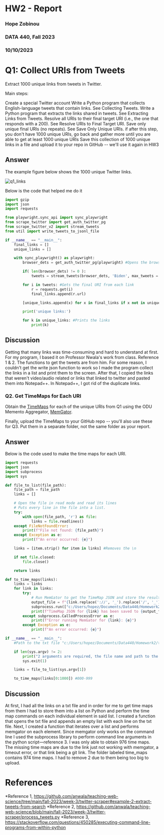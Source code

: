 # HW2 - Report
### Hope Zobinou  
### DATA 440, Fall 2023 
### 10/10/2023

# Q1: Collect URIs from Tweets 
Extract 1000 unique links from tweets in Twitter. 

Main steps:

Create a special Twitter account
Write a Python program that collects English-language tweets that contain links. See Collecting Tweets.
Write a Python program that extracts the links shared in tweets. See Extracting Links from Tweets.
Resolve all URIs to their final target URI (i.e., the one that responds with a 200). See Resolve URIs to Final Target URI.
Save only unique final URIs (no repeats). See Save Only Unique URIs.
if after this step, you don't have 1000 unique URIs, go back and gather more until you are able to get at least 1000 unique URIs
Save this collection of 1000 unique links in a file and upload it to your repo in GitHub -- we'll use it again in HW3

## Answer 

The example figure below shows the 1000 unique Twitter links.

![q1_links](https://github.com/HopeZobinou/data440/assets/81893993/fd0cf5e2-cf09-4dd5-93e4-c0f29ac91448)

Below is the code that helped me do it 

```python
import gzip
import json
import requests

from playwright.sync_api import sync_playwright
from scrape_twitter import get_auth_twitter_pg
from scrape_twitter_v2 import stream_tweets
from util import write_tweets_to_jsonl_file

if __name__ == "__main__":
    final_links = []
    unique_links = []

    with sync_playwright() as playwright:
        browser_dets = get_auth_twitter_pg(playwright) #Opens the browser and navigates through twitter

        if( len(browser_dets) != 0 ):
            tweets = stream_tweets(browser_dets, 'Biden', max_tweets = 100) #Collects tweets w/ URIs from search

        for i in tweets: #Gets the final URI from each link
            r = requests.get(i)
            final_links.append(r.url)  

        [unique_links.append(x) for x in final_links if x not in unique_links] #Gets the unique links

        print('unique links:')

        for k in unique_links: #Prints the links
            print(k)   
```

## Discussion
Getting that many links was time-consuming and hard to understand at first. For my program, I based it on Professor Nwala's work from 
class. Reference 1 & 2. The functions to get the tweets are from him. For some reason, I couldn't get the write json function to work 
so I made the program collect the links in a list and print them to the screen. After that, I copied the links that weren't video/audio
related or links that linked to twitter and pasted them into Notepad++. In Notepad++, I got rid of the duplicate links.

### Q2. Get TimeMaps for Each URI

Obtain the [TimeMaps](http://www.mementoweb.org/guide/quick-intro/) for each of the unique URIs from Q1 using the ODU Memento Aggregator, [MemGator](https://github.com/oduwsdl/MemGator).

Finally, upload the TimeMaps to your GitHub repo -- you'll also use these for Q3.  Put them in a separate folder, not the same folder as your report.

## Answer

Below is the code used to make the time maps for each URI.

```python
import requests
import json
import subprocess
import sys

def file_to_list(file_path):
    file_path = file_path
    links = []

    # Open the file in read mode and read its lines
    # Puts every line in the file into a list.
    try:
        with open(file_path, 'r') as file:
            links = file.readlines()
    except FileNotFoundError:
        print(f"File not found: {file_path}")
    except Exception as e:
        print(f"An error occurred: {e}")

    links = [item.strip() for item in links] #Removes the \n

    if not file.closed:
        file.close()

    return links

def to_time_maps(links):
    links = links
    for link in links:
        try:
            # Run MemGator to get the TimeMap JSON and store the result in a file
            output_file = f"{link.replace('://', '_').replace('/', '_').replace('?', '_').replace('#', '_').replace('%','_').replace('&','_').replace('{','_').replace('}','_').replace('<','_').replace('>','_').replace('*','_').replace('$', '_').replace('!','_').replace(':','_').replace('@','_').replace('+','_').replace('|','_').replace('=','_')}_timemap.json"
            subprocess.run(["c:/Users/hopez/Documents/Data440/Homework2/memgator-windows-amd64","-f", "json", link], stdout = open(output_file, "w"), text=True, check=True)
            print(f"TimeMap JSON for {link} has been saved to {output_file}")
        except subprocess.CalledProcessError as e:
            print(f"Error running MemGator for {link}: {e}")
        except Exception as e:
            print(f"An error occurred: {e}")

if __name__ == "__main__":
    #Path to the txt file "c:/Users/hopez/Documents/Data440/Homework2/twitter_links.txt" 

    if len(sys.argv) != 2:
        print("2 arguments are required, the file name and path to the links.")
        sys.exit(1)

    links = file_to_list(sys.argv[1])

    to_time_maps(links[0:1000]) #000-999
```

## Discussion

At first, I had all the links on a txt file and in order for me to get time maps from them I had to store them into a list on Python and perform the time map commands on each individual element in said list. I created a function that opens the txt file and appends an empty list with each line on the txt file. Next, I created a function that iterates over a list and performs memgator on each element. Since memgator only works on the command line I used the subprocess library to perform command line arguments in the python script—reference 3. I was only able to obtain 976 time maps. The missing time maps are due to the link just not working with memgator, a timeout error, or that link being a git link. The folder labeled time_maps contains 974 time maps. I had to remove 2 due to them being too big to upload.

# References

*Reference 1, <https://github.com/anwala/teaching-web-science/tree/main/fall-2023/week-3/twitter-scraper#example-2-extract-tweets-from-search>
*Reference 2, <https://github.com/anwala/teaching-web-science/blob/main/fall-2023/week-3/twitter-scraper/process_tweets.py>
*Reference 3, <https://stackoverflow.com/questions/450285/executing-command-line-programs-from-within-python>
